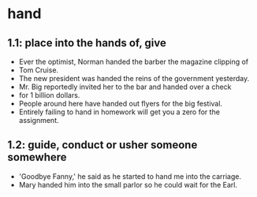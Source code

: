 # hand
## 1.1: place into the hands of, give

  *  Ever the optimist, Norman handed the barber the magazine clipping of
  *  Tom Cruise.
  *  The new president was handed the reins of the government yesterday.
  *  Mr. Big reportedly invited her to the bar and handed over a check
  *  for 1 billion dollars.
  *  People around here have handed out flyers for the big festival.
  *  Entirely failing to hand in homework will get you a zero for the assignment.

## 1.2: guide, conduct or usher someone somewhere

  *  'Goodbye Fanny,' he said as he started to hand me into the carriage.
  *  Mary handed him into the small parlor so he could wait for the Earl.
